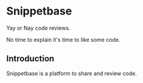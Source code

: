 # Snippetbase
Yay or Nay code reviews. 

No time to explain it's time to like some code.

## Introduction
Snippetbase is a platform to share and review code.
